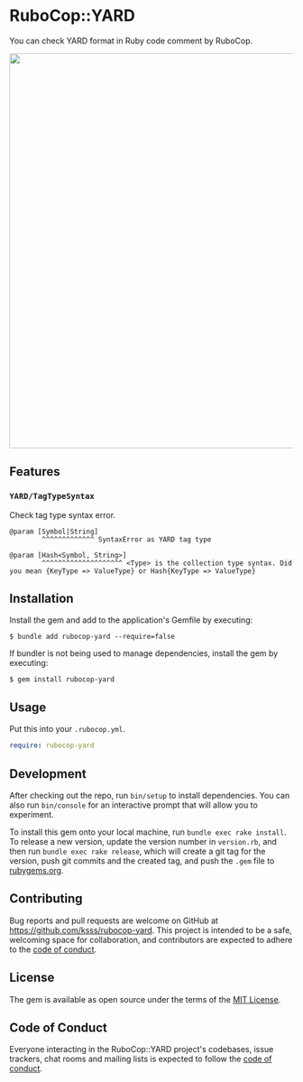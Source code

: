 # RuboCop::YARD

You can check YARD format in Ruby code comment by RuboCop.

<img src="https://github.com/ksss/rubocop-yard/blob/main/demo.png?raw=true" width=700 />

## Features

### `YARD/TagTypeSyntax`

Check tag type syntax error.

```
@param [Symbol|String]
        ^^^^^^^^^^^^^ SyntaxError as YARD tag type
```

```
@param [Hash<Symbol, String>]
        ^^^^^^^^^^^^^^^^^^^^ <Type> is the collection type syntax. Did you mean {KeyType => ValueType} or Hash{KeyType => ValueType}
```

## Installation

Install the gem and add to the application's Gemfile by executing:

    $ bundle add rubocop-yard --require=false

If bundler is not being used to manage dependencies, install the gem by executing:

    $ gem install rubocop-yard

## Usage

Put this into your `.rubocop.yml`.

```yaml
require: rubocop-yard
```

## Development

After checking out the repo, run `bin/setup` to install dependencies. You can also run `bin/console` for an interactive prompt that will allow you to experiment.

To install this gem onto your local machine, run `bundle exec rake install`. To release a new version, update the version number in `version.rb`, and then run `bundle exec rake release`, which will create a git tag for the version, push git commits and the created tag, and push the `.gem` file to [rubygems.org](https://rubygems.org).

## Contributing

Bug reports and pull requests are welcome on GitHub at https://github.com/ksss/rubocop-yard. This project is intended to be a safe, welcoming space for collaboration, and contributors are expected to adhere to the [code of conduct](https://github.com/ksss/rubocop-yard/blob/main/CODE_OF_CONDUCT.md).

## License

The gem is available as open source under the terms of the [MIT License](https://opensource.org/licenses/MIT).

## Code of Conduct

Everyone interacting in the RuboCop::YARD project's codebases, issue trackers, chat rooms and mailing lists is expected to follow the [code of conduct](https://github.com/ksss/rubocop-yard/blob/main/CODE_OF_CONDUCT.md).
